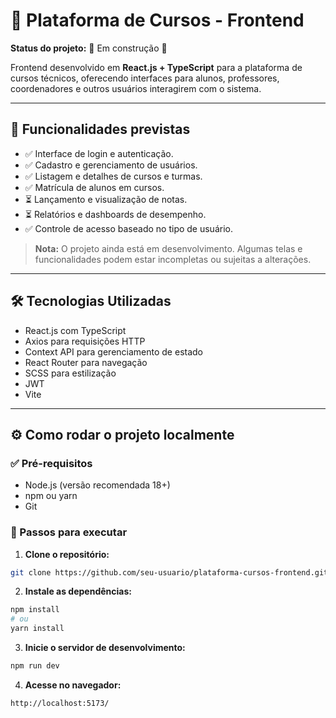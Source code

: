 # 🎨 Plataforma de Cursos - Frontend

**Status do projeto:** 🚧 Em construção 🚧

Frontend desenvolvido em **React.js + TypeScript** para a plataforma de cursos técnicos, oferecendo interfaces para alunos, professores, coordenadores e outros usuários interagirem com o sistema.

---

## 🚀 Funcionalidades previstas

- ✅ Interface de login e autenticação.
- ✅ Cadastro e gerenciamento de usuários.
- ✅ Listagem e detalhes de cursos e turmas.
- ✅ Matrícula de alunos em cursos.
- ⏳ Lançamento e visualização de notas.
- ⏳ Relatórios e dashboards de desempenho.
- ✅ Controle de acesso baseado no tipo de usuário.

> **Nota:** O projeto ainda está em desenvolvimento. Algumas telas e funcionalidades podem estar incompletas ou sujeitas a alterações.

---

## 🛠️ Tecnologias Utilizadas

- React.js com TypeScript
- Axios para requisições HTTP
- Context API para gerenciamento de estado
- React Router para navegação
- SCSS para estilização
- JWT
- Vite

---

## ⚙️ Como rodar o projeto localmente

### ✅ Pré-requisitos

- Node.js (versão recomendada 18+)
- npm ou yarn
- Git

### 🔧 Passos para executar

1. **Clone o repositório:**

```bash
git clone https://github.com/seu-usuario/plataforma-cursos-frontend.git
```

2. **Instale as dependências:**

```bash   
npm install
# ou
yarn install
```

3. **Inicie o servidor de desenvolvimento:**

 ```bash   
npm run dev
```

4. **Acesse no navegador:**

 ```bash   
http://localhost:5173/
```
